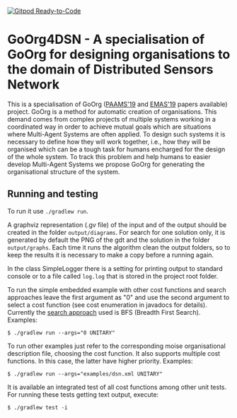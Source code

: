 [![Gitpod Ready-to-Code](https://img.shields.io/badge/Gitpod-Ready--to--Code-blue?logo=gitpod)](https://gitpod.io/#https://github.com/cleberjamaral/autoOrgDesignProject)

# GoOrg4DSN - A specialisation of GoOrg for designing organisations to the domain of Distributed Sensors Network

This is a specialisation of GoOrg ([PAAMS'19](https://link.springer.com/chapter/10.1007/978-3-030-24299-2_28) and [EMAS'19](http://cgi.csc.liv.ac.uk/~lad/emas2019/accepted/EMAS2019_paper_5.pdf) papers available) project. GoOrg is a method for automatic creation of organisations. This demand comes from complex projects of multiple systems working in a coordinated way in order to achieve mutual goals which are situations where Multi-Agent Systems are often applied. To design such systems it is necessary to define how they will work together, i.e., how they will be organised which can be a tough task for humans encharged for the design of the whole system. To track this problem and help humans to easier develop Multi-Agent Systems we propose GoOrg for generating the organisational structure of the system.

## Running and testing

To run it use `./gradlew run`.

A graphviz representation (.gv file) of the input and of the output should be created in the folder `output/diagrams`. For search for one solution only, it is generated by default the PNG of the gdt and the solution in the folder `output/graphs`. Each time it runs the algorithm clean the output folders, so to keep the results it is necessary to make a copy before a running again.

In the class SimpleLogger there is a setting for printing output to standard console or to a file called `log.log` that is stored in the project root folder.

To run the simple embedded example with other cost functions and search approaches leave the first argument as "0" and use the second argument to select a cost function (see cost enumeration in javadocs for details). Currently the [search approach](#Search-approaches) used is BFS (Breadth First Search). Examples:

```
$ ./gradlew run --args="0 UNITARY"
```

To run other examples just refer to the corresponding moise organisational description file, choosing the cost function. It also supports multiple cost functions. In this case, the latter have higher priority. Examples:

```
$ ./gradlew run --args="examples/dsn.xml UNITARY"
```

It is available an integrated test of all cost functions among other unit tests. For running these tests getting text output, execute:

```
$ ./gradlew test -i
```
